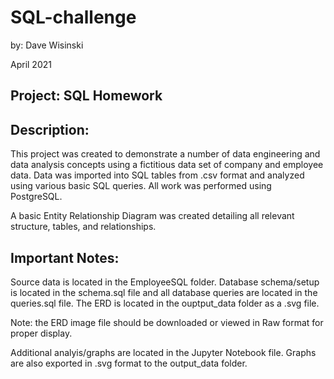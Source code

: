 # SQL-challenge
by: Dave Wisinski

April 2021

## Project: SQL Homework

## Description:
This project was created to demonstrate a number of data engineering and data analysis concepts using a fictitious data set of company and employee data. Data was imported into SQL tables from .csv format and analyzed using various basic SQL queries. All work was performed using PostgreSQL.

A basic Entity Relationship Diagram was created detailing all relevant structure, tables, and relationships.

## **Important Notes:**
Source data is located in the EmployeeSQL folder. Database schema/setup is located in the schema.sql file and all database queries are located in the queries.sql file. The ERD is located in the ouptput_data folder as a  .svg file. 

Note: the ERD image file should be downloaded or viewed in Raw format for proper display.

Additional analyis/graphs are located in the Jupyter Notebook file. Graphs are also exported in .svg format to the output_data folder.
